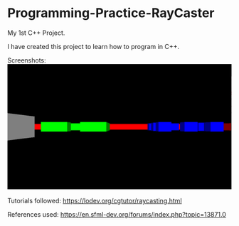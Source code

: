 # Programming-Practice-RayCaster
My 1st C++ Project.

I have created this project to learn how to program in C++.

Screenshots:
![ingame_1](https://github.com/Spammishh/Programming-Practice-RayCaster/blob/master/raycast/extra/ingame_1.png?raw=true)


Tutorials followed: https://lodev.org/cgtutor/raycasting.html 

References used: https://en.sfml-dev.org/forums/index.php?topic=13871.0
